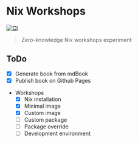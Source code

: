 # Nix Workshops

[![CI](https://github.com/gaelreyrol/nix-workshops/actions/workflows/ci.yml/badge.svg)](https://github.com/gaelreyrol/nix-workshops/actions/workflows/ci.yml)

> Zero-knowledge Nix workshops experiment

## ToDo

- [x] Generate book from mdBook
- [x] Publish book on Github Pages
- Workshops
  - [x] Nix installation
  - [x] Minimal image
  - [x] Custom image
  - [ ] Custom package
  - [ ] Package override
  - [ ] Development environment
